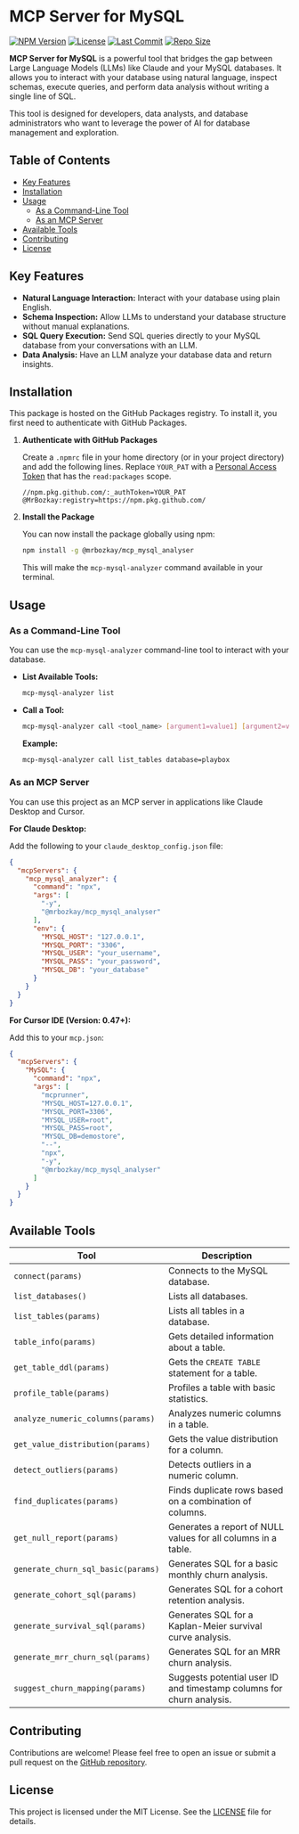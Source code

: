 # MCP Server for MySQL

[![NPM Version](https://img.shields.io/npm/v/@mrbozkay/mcp_mysql_analyser.svg)](https://www.npmjs.com/package/@mrbozkay/mcp_mysql_analyser)
[![License](https://img.shields.io/github/license/MrBozkay/mcp_mysql_analyser.svg)](https://github.com/MrBozkay/mcp_mysql_analyser/blob/main/LICENSE)
[![Last Commit](https://img.shields.io/github/last-commit/MrBozkay/mcp_mysql_analyser.svg)](https://github.com/MrBozkay/mcp_mysql_analyser/commits/main)
[![Repo Size](https://img.shields.io/github/repo-size/MrBozkay/mcp_mysql_analyser.svg)](https://github.com/MrBozkay/mcp_mysql_analyser)

**MCP Server for MySQL** is a powerful tool that bridges the gap between Large Language Models (LLMs) like Claude and your MySQL databases. It allows you to interact with your database using natural language, inspect schemas, execute queries, and perform data analysis without writing a single line of SQL.

This tool is designed for developers, data analysts, and database administrators who want to leverage the power of AI for database management and exploration.

## Table of Contents

- [Key Features](#key-features)
- [Installation](#installation)
- [Usage](#usage)
  - [As a Command-Line Tool](#as-a-command-line-tool)
  - [As an MCP Server](#as-an-mcp-server)
- [Available Tools](#available-tools)
- [Contributing](#contributing)
- [License](#license)

## Key Features

- **Natural Language Interaction:** Interact with your database using plain English.
- **Schema Inspection:** Allow LLMs to understand your database structure without manual explanations.
- **SQL Query Execution:** Send SQL queries directly to your MySQL database from your conversations with an LLM.
- **Data Analysis:** Have an LLM analyze your database data and return insights.

## Installation

This package is hosted on the GitHub Packages registry. To install it, you first need to authenticate with GitHub Packages.

1.  **Authenticate with GitHub Packages**

    Create a `.npmrc` file in your home directory (or in your project directory) and add the following lines. Replace `YOUR_PAT` with a [Personal Access Token](https://github.com/settings/tokens) that has the `read:packages` scope.

    ```
    //npm.pkg.github.com/:_authToken=YOUR_PAT
    @MrBozkay:registry=https://npm.pkg.github.com/
    ```

2.  **Install the Package**

    You can now install the package globally using npm:

    ```bash
    npm install -g @mrbozkay/mcp_mysql_analyser
    ```

    This will make the `mcp-mysql-analyzer` command available in your terminal.

## Usage

### As a Command-Line Tool

You can use the `mcp-mysql-analyzer` command-line tool to interact with your database.

-   **List Available Tools:**

    ```bash
    mcp-mysql-analyzer list
    ```

-   **Call a Tool:**

    ```bash
    mcp-mysql-analyzer call <tool_name> [argument1=value1] [argument2=value2] ...
    ```

    **Example:**

    ```bash
    mcp-mysql-analyzer call list_tables database=playbox
    ```

### As an MCP Server

You can use this project as an MCP server in applications like Claude Desktop and Cursor.

**For Claude Desktop:**

Add the following to your `claude_desktop_config.json` file:

```json
{
  "mcpServers": {
    "mcp_mysql_analyzer": {
      "command": "npx",
      "args": [
        "-y",
        "@mrbozkay/mcp_mysql_analyser"
      ],
      "env": {
        "MYSQL_HOST": "127.0.0.1",
        "MYSQL_PORT": "3306",
        "MYSQL_USER": "your_username",
        "MYSQL_PASS": "your_password",
        "MYSQL_DB": "your_database"
      }
    }
  }
}
```

**For Cursor IDE (Version: 0.47+):**

Add this to your `mcp.json`:

```json
{
  "mcpServers": {
    "MySQL": {
      "command": "npx",
      "args": [
        "mcprunner",
        "MYSQL_HOST=127.0.0.1",
        "MYSQL_PORT=3306",
        "MYSQL_USER=root",
        "MYSQL_PASS=root",
        "MYSQL_DB=demostore",
        "--",
        "npx",
        "-y",
        "@mrbozkay/mcp_mysql_analyser"
      ]
    }
  }
}
```

## Available Tools

| Tool | Description |
| --- | --- |
| `connect(params)` | Connects to the MySQL database. |
| `list_databases()` | Lists all databases. |
| `list_tables(params)` | Lists all tables in a database. |
| `table_info(params)` | Gets detailed information about a table. |
| `get_table_ddl(params)` | Gets the `CREATE TABLE` statement for a table. |
| `profile_table(params)` | Profiles a table with basic statistics. |
| `analyze_numeric_columns(params)` | Analyzes numeric columns in a table. |
| `get_value_distribution(params)` | Gets the value distribution for a column. |
| `detect_outliers(params)` | Detects outliers in a numeric column. |
| `find_duplicates(params)` | Finds duplicate rows based on a combination of columns. |
| `get_null_report(params)` | Generates a report of NULL values for all columns in a table. |
| `generate_churn_sql_basic(params)` | Generates SQL for a basic monthly churn analysis. |
| `generate_cohort_sql(params)` | Generates SQL for a cohort retention analysis. |
| `generate_survival_sql(params)` | Generates SQL for a Kaplan-Meier survival curve analysis. |
| `generate_mrr_churn_sql(params)` | Generates SQL for an MRR churn analysis. |
| `suggest_churn_mapping(params)` | Suggests potential user ID and timestamp columns for churn analysis. |

## Contributing

Contributions are welcome! Please feel free to open an issue or submit a pull request on the [GitHub repository](https://github.com/MrBozkay/mcp_mysql_analyser).

## License

This project is licensed under the MIT License. See the [LICENSE](LICENSE) file for details.
